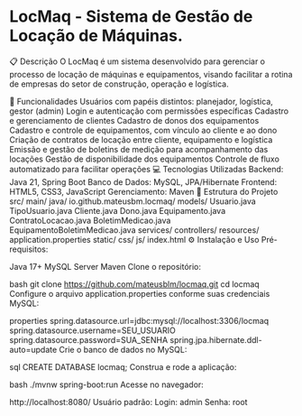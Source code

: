 # LocMaq - Sistema de Gestão de Locação de Máquinas.
📋 Descrição
O LocMaq é um sistema desenvolvido para gerenciar o processo de locação de máquinas e equipamentos, visando facilitar a rotina de empresas do setor de construção, operação e logística.

🚀 Funcionalidades
Usuários com papéis distintos: planejador, logística, gestor (admin)
Login e autenticação com permissões específicas
Cadastro e gerenciamento de clientes
Cadastro de donos dos equipamentos
Cadastro e controle de equipamentos, com vínculo ao cliente e ao dono
Criação de contratos de locação entre cliente, equipamento e logística
Emissão e gestão de boletins de medição para acompanhamento das locações
Gestão de disponibilidade dos equipamentos
Controle de fluxo automatizado para facilitar operações
💻 Tecnologias Utilizadas
Backend: Java 21, Spring Boot
Banco de Dados: MySQL, JPA/Hibernate
Frontend: HTML5, CSS3, JavaScript
Gerenciamento: Maven
📂 Estrutura do Projeto
src/
  main/
    java/
      io.github.mateusbm.locmaq/
        models/
          Usuario.java
          TipoUsuario.java
          Cliente.java
          Dono.java
          Equipamento.java
          ContratoLocacao.java
          BoletimMedicao.java
          EquipamentoBoletimMedicao.java
        services/
        controllers/
    resources/
      application.properties
      static/
        css/
        js/
        index.html
⚙️ Instalação e Uso
Pré-requisitos:

Java 17+
MySQL Server
Maven
Clone o repositório:

bash
git clone https://github.com/mateusblm/locmaq.git
cd locmaq
Configure o arquivo application.properties conforme suas credenciais MySQL:

properties
spring.datasource.url=jdbc:mysql://localhost:3306/locmaq
spring.datasource.username=SEU_USUARIO
spring.datasource.password=SUA_SENHA
spring.jpa.hibernate.ddl-auto=update
Crie o banco de dados no MySQL:

sql
CREATE DATABASE locmaq;
Construa e rode a aplicação:

bash
./mvnw spring-boot:run
Acesse no navegador:

http://localhost:8080/
Usuário padrão:
Login: admin
Senha: root
